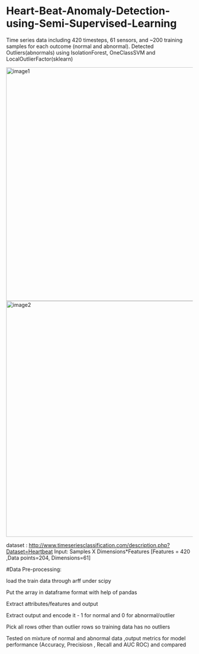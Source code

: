 # Heart-Beat-Anomaly-Detection-using-Semi-Supervised-Learning 



Time series data including 420 timesteps, 61 sensors, and ~200 training samples for each outcome (normal and abnormal).
Detected Outliers(abnormals) using IsolationForest, OneClassSVM and LocalOutlierFactor(sklearn)     

<img width="630" alt="image1" src="https://user-images.githubusercontent.com/77410526/108445206-fb48a600-7229-11eb-8615-a6d156b6d9b6.png">


<img width="636" alt="image2" src="https://user-images.githubusercontent.com/77410526/108445891-339cb400-722b-11eb-91fb-a71887b34847.png">

dataset : http://www.timeseriesclassification.com/description.php?Dataset=Heartbeat
Input: Samples X Dimensions*Features [Features = 420 ,Data points=204, Dimensions=61]
             

#Data Pre-processing:

load the train data through arff  under scipy

Put the array in dataframe format with help of pandas

Extract attributes/features and output

Extract output and encode it - 1 for normal and 0 for abnormal/outlier

Pick all rows other than outlier rows so training data has no outliers

Tested on mixture of normal and abnormal data ,output metrics for model performance (Accuracy, Precisiosn , Recall and AUC ROC) and compared 
